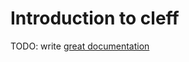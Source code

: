 # Introduction to cleff

TODO: write [great documentation](http://jacobian.org/writing/great-documentation/what-to-write/)
